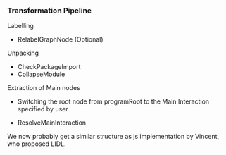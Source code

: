 ### Transformation Pipeline

Labelling
- RelabelGraphNode (Optional)

Unpacking

- CheckPackageImport 
- CollapseModule 

Extraction of Main nodes

* Switching the root node from programRoot to the Main Interaction specified by user

- ResolveMainInteraction

We now probably get a similar structure as js implementation by Vincent, who proposed LIDL.